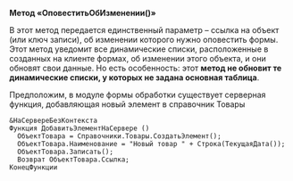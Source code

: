 **Метод «ОповеститьОбИзменении()»**

В этот метод передается единственный параметр – ссылка на объект (или ключ записи), об изменении которого нужно оповестить формы. Этот метод уведомит все динамические списки, расположенные в созданных на клиенте формах, об изменении этого объекта, и они обновят свои данные. Но есть особенность: этот **метод не обновит те динамические списки, у которых не задана основная таблица**.

Предположим, в модуле формы обработки существует серверная функция, добавляющая новый элемент в справочник Товары
```
&НаСервереБезКонтекста
Функция ДобавитьЭлементНаСервере ()
  ОбъектТовара = Справочники.Товары.СоздатьЭлемент();
  ОбъектТовара.Наименование = "Новый товар " + Строка(ТекущаяДата());
  ОбъектТовара.Записать();
  Возврат ОбъектТовара.Ссылка;
КонецФункции
```
